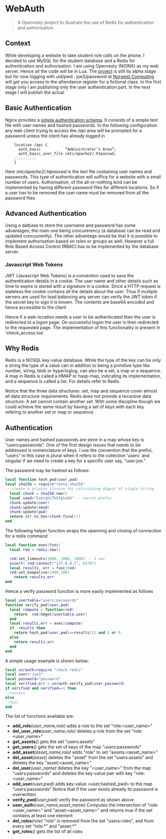 # WebAuth
>A Openresty project to illustrate the use of Redis for authentication and authorisation.

## Context
While developing a website to take student role calls on the phone, I decided to
use MySQL for the student database and a Redis for authentication and 
authorisation. I am using Openresty (NGINX) as my web server. Hence all the code 
will be in Lua. The [project](https://github.com/theSundayProgrammer/WebAuth) is still its alpha
stage but for now logging with uid/pwd : joe3/password  at 
[Norwest Computing](https://test.norwestcomputing.com.au/new_class) 
will get you access to the attendance register for a fictional class.
In the first stage only I am publishing only the user authentication part. In the 
next stage I will publish the actual 
## Basic Authentication
Nginx provides a [simple authentication schema](https://docs.nginx.com/nginx/admin-guide/security-controls/configuring-http-basic-authentication/). 
It consists of a simple text file with user names and hashed passwords. In the 
following configuration any web client trying to access the _/api_ area will be
prompted for a password unless the client has already logged in
````
    location /api {
      auth_basic           “Administrator’s Area”;
      auth_basic_user_file /etc/apache2/.htpasswd; 
    ..........
    }
````
Here _/etc/apache2/.htpasswd_ is the text file containing user names and passwords.
This type of authentication will suffice for a website with a small number of users.
Authorisation, of the all-or-nothing kind can be implemented by having different
password files for different locations. 
So if a user has to be removed the user name must be removed from all the password files

## Advanced Authentication
Using a datbase to store the username and password has some advantages; the main
one being concurerency (a database can be read and updated concuurently). The other
advantage would be that it is possible to implement authorisation based on roles
or groups as well. However
a full Role Based Access Control (RBAC) has to be implemented by the database server.

### Javascript Web Tokens
JWT  (Javascript Web Tokens) is a convention used to save the authentication details 
in a cookie. The user name and other details such as time to expire is stored with a signature in a cookie. Since a HTTP request is stateless the cookie contains
all the details about the user. Thus if multiple servers are used for load
balancing any server can verify the JWT token if the secret key to sign
it is known. The contents are base64 encoded and hence accessible to the client 

Hence if a web-location needs a user to be authenticated then the user is redirected 
to a logon page. On successful logon the user is then redirected to the requested
page. The implementation of this functionality is present in 'check_access.lua'

## Why Redis
Redis is a NOSQL key-value database. While the type of the key can be only a string
the type of a value can in addition to being a primitive type like number, string, blob or
hyperloglog, can also be a set, a map or a sequence. A map in Redis is called a
HMAP  or hasp-map, indicating its implementation, and a sequence is called a
list. For details refer to Redis.

Notice that the three data structures: set, map and sequence cover almost all
data structure requirements. Redis does not provide a recursive data structure.
A set cannot contain another set. With some discipline though we could
achieve the same result by having a set of keys with each key refering to
another set or map or sequence.

## Authentication
User names and hashed passwords are store in a map whose key is 
"users:passwords". One of the first design issues that needs to be addressed
is nomenclature of keys. I use the convention that the prefixi, "users" in this
case is plural when it refers to the collection 'users' and singular if we need
to create a key for a specific user say, "user:joe." 

The password may be hashed as follows:
````lua
local function hash_pwd(user,pwd)  
local sha256 = require"resty.sha256"
-- create a private closure for calculating digest of single string
  local chunk = sha256:new() 
  local seed="hsGtghLTh5fglo6d" -- secret prefix
  chunk:update(user)
  chunk:update(seed) 
  chunk:update(pwd)               
  return str.to_hex(chunk:final())
end
````
The following helper function  wraps the openning and closing of connection for 
a redis command
````lua
local function exec(func)
  local red = redis:new()

  red:set_timeouts(1000, 1000, 1000) -- 1 sec
  assert( red:connect("127.0.0.1", 6379))
  local results, err = func(red)
  red:set_keepalive(1000,100)
    return results,err
end
````
Hence a verify password function is more easily implemented as follows
````lua
local usertable="users:passwords"
function verify_pwd(user,pwd)
  local compute = function(red)       
    return  red:hmget(usertable,user)        
  end     
  local results,err = exec(compute)
  if  results then
    return hash_pwd(user,pwd)==results[1] and 1 or 0
  else                    
    return results,err
  end                                  
end
````
A simple usage example is shown below:
````lua
local usrauth=require "check_redis"
local user="joe3"
local password="password"
local verified,err = usrauth.verify_pwd(user,password)
if verified and verified==1 then
--success
else
--fail
end
````
The list of functions available are: 

* **add_role**_(user\_name,role)_
 adds a role to the set "role:<user_name>"
* **del_user_role**_(user\_name,role)_
 deletes a role from the set "role:<user_name>"
* **get_assets**_()_
gets the set "users:assets"
* **get_users**_()_
gets the set of keys of the map "users:passwords"
* **add_asset**_(asset\_name,role)_
adds "role" to set "assets:<asset_name>"
* **del_asset**_(asset)_
deletes the "asset" from the set "users:assets" and deletes the key "asset:<asset_name>"
* **del_user**_(user\_name)_
deletes the key "<user_name>" from the map "users:passwords" and deletes the key-value pair with key "role:<user_name>"
* **add_user**_(user,pwd)_
adds key-value <user,hashed_pwd> to the map "users:passwords" Notice that if the user exists already its password is overwritten
* **verify_pwd**_(user,pwd)_
verify the password as shown above
* **user_auth**_(user\_name,asset\_name)_
Computes the intersection of "role:<user_name>" and "asset:<asset_name>" and returns true if the set contains at least one element
* **del_roles**_(role)_
"role" is removed from the set "users:roles", and from every set "role:\*" and "asset:\*"
* **get_roles**_()_
gets the list of all roles

